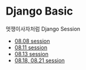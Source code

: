 # Django Basic

멋쟁이사자처럼 Django Session

- [08.08 session](./django1)
- [08.11 session](./django2)
- [08.13 session](./django3)
- [08.18, 08.21 session](./django4)
